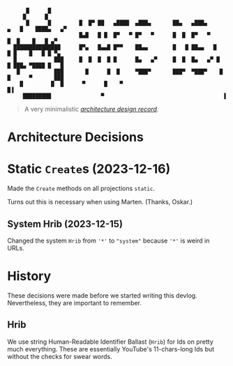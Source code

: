 ```
      █      █                                                                              
     █      █                                                                               
      █      █         █  █▀ ██   ▄████  ▄███▄       ██▄   ▄███▄      ▄   █    ████▄   ▄▀   
                       █▄█   █ █  █▀   ▀ █▀   ▀      █  █  █▀   ▀      █  █    █   █ ▄▀     
  ███████████████      █▀▄   █▄▄█ █▀▀    ██▄▄        █   █ ██▄▄   █     █ █    █   █ █ ▀▄   
  █            ███     █  █  █  █ █      █▄   ▄▀     █  █  █▄   ▄▀ █    █ ███▄ ▀████ █   █  
   █           ███       █      █  █     ▀███▀       ███▀  ▀███▀    █  █      ▀       ███   
    █         █  █      ▀      █    ▀                                █▐                     
     █████████                ▀                                      ▐                      
```

> A very minimalistic [_architecture design record_](https://github.com/joelparkerhenderson/architecture-decision-record).

# Architecture Decisions

# Static `Create`s (2023-12-16)

Made the `Create` methods on all projections `static`.

Turns out this is necessary when using Marten. (Thanks, Oskar.)

## System Hrib (2023-12-15)

Changed the system `Hrib` from `'*'` to `"system"` because `'*'` is weird in URLs.

# History

These decisions were made before we started writing this devlog.
Nevertheless, they are important to remember.

## Hrib

We use string Human-Readable Identifier Ballast (`Hrib`) for Ids on pretty much everything.
These are essentially YouTube's 11-chars-long Ids but without the checks for swear words.
